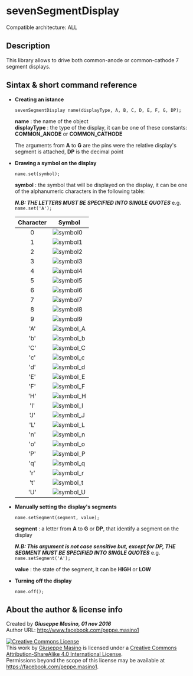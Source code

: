# sevenSegmentDisplay #

Compatible architecture: ALL  

## Description ##

This library allows to drive both common-anode or common-cathode 7 segment displays.   

## Sintax & short command reference ##

- **Creating an istance**  

    `sevenSegmentDisplay name(displayType, A, B, C, D, E, F, G, DP);`  
    
    **name**        : the name of the object  
    **displayType** : the type of the display, it can be one of these constants: **COMMON\_ANODE** or **COMMON\_CATHODE**   
    
	The arguments from **A** to **G** are the pins were the relative display's segment is attached, **DP** is the decimal point  
	
- **Drawing a symbol on the display**  
 	
	`name.set(symbol);`  
	
	**symbol** : the symbol that will be displayed on the display, it can be one of the alphanumeric characters in the following table:  
	
	***N.B: THE LETTERS MUST BE SPECIFIED INTO SINGLE QUOTES*** e.g. `name.set('A');`    
	
	| Character |                                           Symbol                                                                |  
	|:---------:|-----------------------------------------------------------------------------------------------------------------|  
	|     0     |![symbol0](https://github.com/HackerInside0/Arduino_sevenSegmentDisplay/blob/master/extras/symbol/symbol0.png)   |  
	|     1     |![symbol1](https://github.com/HackerInside0/Arduino_sevenSegmentDisplay/blob/master/extras/symbol/symbol1.png)   |  
	|     2     |![symbol2](https://github.com/HackerInside0/Arduino_sevenSegmentDisplay/blob/master/extras/symbol/symbol2.png)   |  
	|     3     |![symbol3](https://github.com/HackerInside0/Arduino_sevenSegmentDisplay/blob/master/extras/symbol/symbol3.png)   |  
	|     4     |![symbol4](https://github.com/HackerInside0/Arduino_sevenSegmentDisplay/blob/master/extras/symbol/symbol4.png)   |  
	|     5     |![symbol5](https://github.com/HackerInside0/Arduino_sevenSegmentDisplay/blob/master/extras/symbol/symbol5.png)   |  
	|     6     |![symbol6](https://github.com/HackerInside0/Arduino_sevenSegmentDisplay/blob/master/extras/symbol/symbol6.png)   |  
	|     7     |![symbol7](https://github.com/HackerInside0/Arduino_sevenSegmentDisplay/blob/master/extras/symbol/symbol7.png)   |  
	|     8     |![symbol8](https://github.com/HackerInside0/Arduino_sevenSegmentDisplay/blob/master/extras/symbol/symbol8.png)   |  
	|     9     |![symbol9](https://github.com/HackerInside0/Arduino_sevenSegmentDisplay/blob/master/extras/symbol/sumbol9.png)   |    
	|    'A'    |![symbol\_A](https://github.com/HackerInside0/Arduino_sevenSegmentDisplay/blob/master/extras/symbol/symbol_A.png)|  
	|    'b'    |![symbol\_b](https://github.com/HackerInside0/Arduino_sevenSegmentDisplay/blob/master/extras/symbol/symbol_b.png)|  
	|    'C'    |![symbol\_C](https://github.com/HackerInside0/Arduino_sevenSegmentDisplay/blob/master/extras/symbol/symbol_C.png)|  
	|    'c'    |![symbol\_c](https://github.com/HackerInside0/Arduino_sevenSegmentDisplay/blob/master/extras/symbol/symbol_c.png)|  
	|    'd'    |![symbol\_d](https://github.com/HackerInside0/Arduino_sevenSegmentDisplay/blob/master/extras/symbol/symbol_d.png)|  
	|    'E'    |![symbol\_E](https://github.com/HackerInside0/Arduino_sevenSegmentDisplay/blob/master/extras/symbol/symbol_E.png)|  
	|    'F'    |![symbol\_F](https://github.com/HackerInside0/Arduino_sevenSegmentDisplay/blob/master/extras/symbol/symbol_F.png)|  
	|    'H'    |![symbol\_H](https://github.com/HackerInside0/Arduino_sevenSegmentDisplay/blob/master/extras/symbol/symbol_H.png)|  
	|    'I'    |![symbol\_I](https://github.com/HackerInside0/Arduino_sevenSegmentDisplay/blob/master/extras/symbol/symbol_I.png)|  
	|    'J'    |![symbol\_J](https://github.com/HackerInside0/Arduino_sevenSegmentDisplay/blob/master/extras/symbol/symbol_J.png)|  
	|    'L'    |![symbol\_L](https://github.com/HackerInside0/Arduino_sevenSegmentDisplay/blob/master/extras/symbol/symbol_L.png)|  
	|    'n'    |![symbol\_n](https://github.com/HackerInside0/Arduino_sevenSegmentDisplay/blob/master/extras/symbol/symbol_n.png)|  
	|    'o'    |![symbol\_o](https://github.com/HackerInside0/Arduino_sevenSegmentDisplay/blob/master/extras/symbol/symbol_o.png)|  
	|    'P'    |![symbol\_P](https://github.com/HackerInside0/Arduino_sevenSegmentDisplay/blob/master/extras/symbol/symbol_P.png)|  
	|    'q'    |![symbol\_q](https://github.com/HackerInside0/Arduino_sevenSegmentDisplay/blob/master/extras/symbol/symbol_q.png)|  
	|    'r'    |![symbol\_r](https://github.com/HackerInside0/Arduino_sevenSegmentDisplay/blob/master/extras/symbol/symbol_r.png)|  
	|    't'    |![symbol\_t](https://github.com/HackerInside0/Arduino_sevenSegmentDisplay/blob/master/extras/symbol/symbol_t.png)|  
	|    'U'    |![symbol\_U](https://github.com/HackerInside0/Arduino_sevenSegmentDisplay/blob/master/extras/symbol/symbol_U.png)|  
	
- **Manually setting the display's segments**  
 
 	`name.setSegment(segment, value);`  
	
	**segment** : a letter from **A** to **G** or **DP**, that identify a segment on the display  
	
	***N.B: This argument is not case sensitive but, except for DP, THE SEGMENT MUST BE SPECIFIED INTO SINGLE QUOTES*** e.g.   `name.setSegment('A');`   
	
	**value** : the state of the segment, it can be **HIGH** or **LOW**  
	
- **Turning off the display**  

	`name.off();`  

## About the author & license info

Created by ***Giuseppe Masino, 01 nov 2016***  
Author URL: http://www.facebook.com/peppe.masino1  

<a rel="license" href="http://creativecommons.org/licenses/by-sa/4.0/"><img alt="Creative Commons License" style="border-width:0" src="https://i.creativecommons.org/l/by-sa/4.0/88x31.png" /></a><br />This work by <a xmlns:cc="http://creativecommons.org/ns#" href="https://github.com/HackerInside0/Arduino_sevenSegmentDisplay.git" property="cc:attributionName" rel="cc:attributionURL">Giuseppe Masino</a> is licensed under a <a rel="license" href="http://creativecommons.org/licenses/by-sa/4.0/">Creative Commons Attribution-ShareAlike 4.0 International License</a>.<br />Permissions beyond the scope of this license may be available at <a xmlns:cc="http://creativecommons.org/ns#" href="https://facebook.com/peppe.masino1" rel="cc:morePermissions">https://facebook.com/peppe.masino1</a>.
